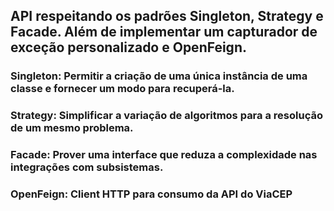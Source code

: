 ## API respeitando os padrões Singleton, Strategy e Facade. Além de implementar um capturador de exceção personalizado e OpenFeign.

### Singleton: Permitir a criação de uma única instância de uma classe e fornecer um modo para recuperá-la.
### Strategy: Simplificar a variação de algoritmos para a resolução de um mesmo problema.
### Facade: Prover uma interface que reduza a complexidade nas integrações com subsistemas.


### OpenFeign: Client HTTP para consumo da API do ViaCEP
